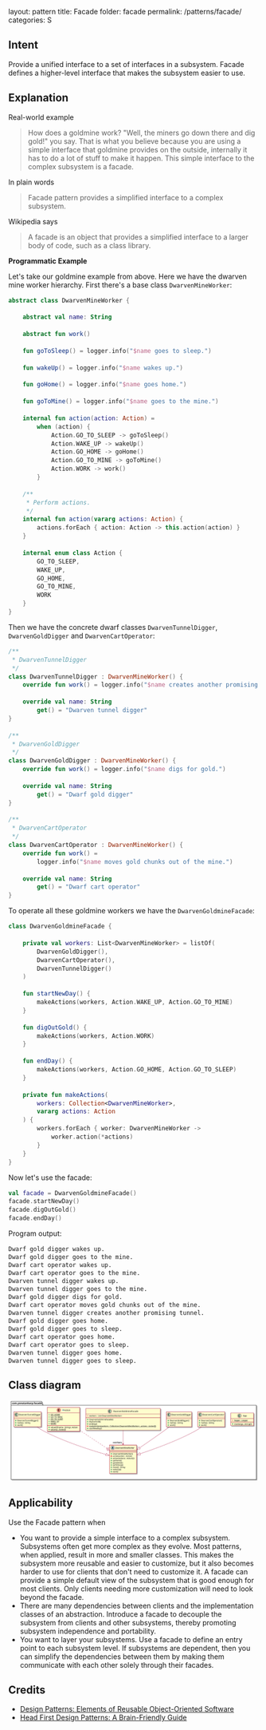 
layout: pattern
title: Facade
folder: facade
permalink: /patterns/facade/
categories: S

## Intent

Provide a unified interface to a set of interfaces in a subsystem. Facade
defines a higher-level interface that makes the subsystem easier to use.

## Explanation

Real-world example

> How does a goldmine work? "Well, the miners go down there and dig gold!" you
> say. That is what you believe because you are using a simple interface that
> goldmine provides on the outside, internally it has to do a lot of stuff to
> make it happen. This simple interface to the complex subsystem is a facade.

In plain words

> Facade pattern provides a simplified interface to a complex subsystem.

Wikipedia says

> A facade is an object that provides a simplified interface to a larger body of
> code, such as a class library.

**Programmatic Example**

Let's take our goldmine example from above. Here we have the dwarven mine worker
hierarchy. First there's a base class `DwarvenMineWorker`:

```kotlin
abstract class DwarvenMineWorker {

    abstract val name: String

    abstract fun work()

    fun goToSleep() = logger.info("$name goes to sleep.")

    fun wakeUp() = logger.info("$name wakes up.")

    fun goHome() = logger.info("$name goes home.")

    fun goToMine() = logger.info("$name goes to the mine.")

    internal fun action(action: Action) =
        when (action) {
            Action.GO_TO_SLEEP -> goToSleep()
            Action.WAKE_UP -> wakeUp()
            Action.GO_HOME -> goHome()
            Action.GO_TO_MINE -> goToMine()
            Action.WORK -> work()
        }

    /**
     * Perform actions.
     */
    internal fun action(vararg actions: Action) {
        actions.forEach { action: Action -> this.action(action) }
    }

    internal enum class Action {
        GO_TO_SLEEP,
        WAKE_UP,
        GO_HOME,
        GO_TO_MINE,
        WORK
    }
}
```

Then we have the concrete dwarf classes `DwarvenTunnelDigger`,
`DwarvenGoldDigger` and `DwarvenCartOperator`:

```kotlin
/**
 * DwarvenTunnelDigger
 */
class DwarvenTunnelDigger : DwarvenMineWorker() {
    override fun work() = logger.info("$name creates another promising tunnel.")

    override val name: String
        get() = "Dwarven tunnel digger"
}

/**
 * DwarvenGoldDigger
 */
class DwarvenGoldDigger : DwarvenMineWorker() {
    override fun work() = logger.info("$name digs for gold.")

    override val name: String
        get() = "Dwarf gold digger"
}

/**
 * DwarvenCartOperator
 */
class DwarvenCartOperator : DwarvenMineWorker() {
    override fun work() =
        logger.info("$name moves gold chunks out of the mine.")

    override val name: String
        get() = "Dwarf cart operator"
}
```

To operate all these goldmine workers we have the `DwarvenGoldmineFacade`:

```kotlin
class DwarvenGoldmineFacade {

    private val workers: List<DwarvenMineWorker> = listOf(
        DwarvenGoldDigger(),
        DwarvenCartOperator(),
        DwarvenTunnelDigger()
    )

    fun startNewDay() {
        makeActions(workers, Action.WAKE_UP, Action.GO_TO_MINE)
    }

    fun digOutGold() {
        makeActions(workers, Action.WORK)
    }

    fun endDay() {
        makeActions(workers, Action.GO_HOME, Action.GO_TO_SLEEP)
    }

    private fun makeActions(
        workers: Collection<DwarvenMineWorker>,
        vararg actions: Action
    ) {
        workers.forEach { worker: DwarvenMineWorker ->
            worker.action(*actions)
        }
    }
}
```

Now let's use the facade:

```kotlin
val facade = DwarvenGoldmineFacade()
facade.startNewDay()
facade.digOutGold()
facade.endDay()
```

Program output:

```text
Dwarf gold digger wakes up.
Dwarf gold digger goes to the mine.
Dwarf cart operator wakes up.
Dwarf cart operator goes to the mine.
Dwarven tunnel digger wakes up.
Dwarven tunnel digger goes to the mine.
Dwarf gold digger digs for gold.
Dwarf cart operator moves gold chunks out of the mine.
Dwarven tunnel digger creates another promising tunnel.
Dwarf gold digger goes home.
Dwarf gold digger goes to sleep.
Dwarf cart operator goes home.
Dwarf cart operator goes to sleep.
Dwarven tunnel digger goes home.
Dwarven tunnel digger goes to sleep.
```

## Class diagram

![alt text](etc/facade.svg "Facade pattern class diagram")

## Applicability

Use the Facade pattern when

* You want to provide a simple interface to a complex subsystem. Subsystems
  often get more complex as they evolve. Most patterns, when applied, result in
  more and smaller classes. This makes the subsystem more reusable and easier to
  customize, but it also becomes harder to use for clients that don't need to
  customize it. A facade can provide a simple default view of the subsystem that
  is good enough for most clients. Only clients needing more customization will
  need to look beyond the facade.
* There are many dependencies between clients and the implementation classes of
  an abstraction. Introduce a facade to decouple the subsystem from clients and
  other subsystems, thereby promoting subsystem independence and portability.
* You want to layer your subsystems. Use a facade to define an entry point to
  each subsystem level. If subsystems are dependent, then you can simplify the
  dependencies between them by making them communicate with each other solely
  through their facades.

## Credits

* [Design Patterns: Elements of Reusable Object-Oriented Software](https://www.amazon.com/gp/product/0201633612/ref=as_li_tl?ie=UTF8&camp=1789&creative=9325&creativeASIN=0201633612&linkCode=as2&tag=javadesignpat-20&linkId=675d49790ce11db99d90bde47f1aeb59)
* [Head First Design Patterns: A Brain-Friendly Guide](https://www.amazon.com/gp/product/0596007124/ref=as_li_tl?ie=UTF8&camp=1789&creative=9325&creativeASIN=0596007124&linkCode=as2&tag=javadesignpat-20&linkId=6b8b6eea86021af6c8e3cd3fc382cb5b)
